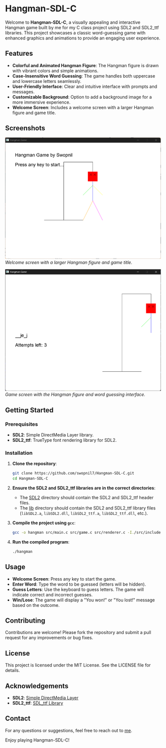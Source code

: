 # Hangman-SDL-C

Welcome to **Hangman-SDL-C**, a visually appealing and interactive Hangman game built by me for my C class project using SDL2 and SDL2_ttf libraries. This project showcases a classic word-guessing game with enhanced graphics and animations to provide an engaging user experience.

## Features

- **Colorful and Animated Hangman Figure**: The Hangman figure is drawn with vibrant colors and simple animations.
- **Case-Insensitive Word Guessing**: The game handles both uppercase and lowercase letters seamlessly.
- **User-Friendly Interface**: Clear and intuitive interface with prompts and messages.
- **Customizable Background**: Option to add a background image for a more immersive experience.
- **Welcome Screen**: Includes a welcome screen with a larger Hangman figure and game title.

## Screenshots

![Welcome Screen](screenshots/welcome_screen.png)
*Welcome screen with a larger Hangman figure and game title.*

![Game Screen](screenshots/game_screen.png)
*Game screen with the Hangman figure and word guessing interface.*

## Getting Started

### Prerequisites

- **SDL2**: Simple DirectMedia Layer library.
- **SDL2_ttf**: TrueType font rendering library for SDL2.

### Installation

1. **Clone the repository**:
    ```sh
    git clone https://github.com/swopnil7/Hangman-SDL-C.git
    cd Hangman-SDL-C
    ```

2. **Ensure the SDL2 and SDL2_ttf libraries are in the correct directories**:
    - The [SDL2](http://_vscodecontentref_/1) directory should contain the SDL2 and SDL2_ttf header files.
    - The [lib](http://_vscodecontentref_/2) directory should contain the SDL2 and SDL2_ttf library files (`libSDL2.a`, `libSDL2.dll`, `libSDL2_ttf.a`, `libSDL2_ttf.dll`, etc.).

3. **Compile the project using `gcc`**:
    ```sh
    gcc -o hangman src/main.c src/game.c src/renderer.c -I./src/include/SDL2 -L./src/lib -lmingw32 -lSDL2main -lSDL2 -lSDL2_ttf
    ```

4. **Run the compiled program**:
    ```sh
    ./hangman
    ```

## Usage

- **Welcome Screen**: Press any key to start the game.
- **Enter Word**: Type the word to be guessed (letters will be hidden).
- **Guess Letters**: Use the keyboard to guess letters. The game will indicate correct and incorrect guesses.
- **Win/Lose**: The game will display a "You won!" or "You lost!" message based on the outcome.

## Contributing

Contributions are welcome! Please fork the repository and submit a pull request for any improvements or bug fixes.

## License

This project is licensed under the MIT License. See the LICENSE file for details.

## Acknowledgements

- **SDL2**: [Simple DirectMedia Layer](https://www.libsdl.org/)
- **SDL2_ttf**: [SDL_ttf Library](https://www.libsdl.org/projects/SDL_ttf/)

## Contact

For any questions or suggestions, feel free to reach out to [me](mailto:report2swopnil@gmail.com).

Enjoy playing Hangman-SDL-C!